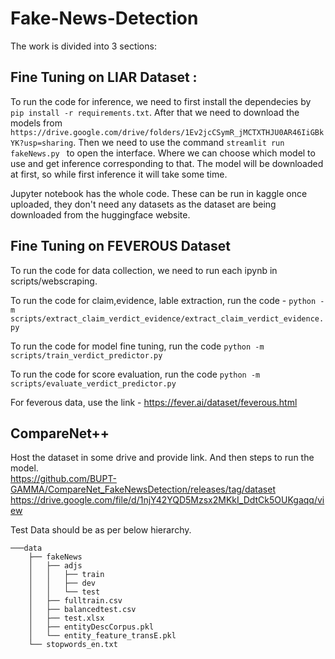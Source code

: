 # Fake-News-Detection

The work is divided into 3 sections:

## Fine Tuning on LIAR Dataset : 

To run the code for inference, we need to first install the dependecies by  `pip install -r requirements.txt`. After that we need to download the models from `https://drive.google.com/drive/folders/1Ev2jcCSymR_jMCTXTHJU0AR46IiGBkYK?usp=sharing`. Then we need to use the command `streamlit run fakeNews.py ` to open the interface. Where we can choose which model to use and get inference corresponding to that. The model will be downloaded at first, so while first inference it will take some time. 

Jupyter notebook has the whole code. These can be run in kaggle once uploaded, they don't need any datasets as the dataset are being downloaded from the huggingface website. 


## Fine Tuning on FEVEROUS Dataset
    
To run the code for data collection, we need to run each ipynb in scripts/webscraping.

To run the code for claim,evidence, lable extraction, run the code - `python -m scripts/extract_claim_verdict_evidence/extract_claim_verdict_evidence.py` 

To run the code for model fine tuning, run the code `python -m scripts/train_verdict_predictor.py`

To run the code for score evaluation, run the code   `python -m scripts/evaluate_verdict_predictor.py`

For feverous data, use the link - https://fever.ai/dataset/feverous.html 
    
    
## CompareNet++
Host the dataset in some drive and provide link. And then steps to run the model. </br>
https://github.com/BUPT-GAMMA/CompareNet_FakeNewsDetection/releases/tag/dataset
https://drive.google.com/file/d/1njY42YQD5Mzsx2MKkI_DdtCk5OUKgaqq/view

Test Data should be as per below hierarchy.

```
───data
    ├── fakeNews
    │   ├── adjs
    │   │   ├── train
    │   │   ├── dev
    │   │   └── test
    │   ├── fulltrain.csv
    │   ├── balancedtest.csv
    │   ├── test.xlsx
    │   ├── entityDescCorpus.pkl
    │   └── entity_feature_transE.pkl
    └── stopwords_en.txt

```


















